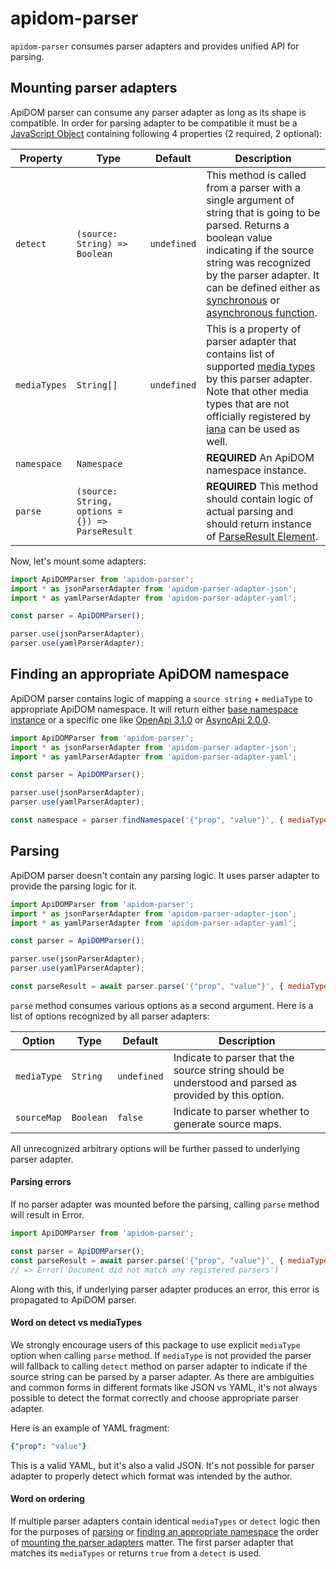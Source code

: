 # apidom-parser

`apidom-parser` consumes parser adapters and provides unified API for parsing.

## Mounting parser adapters

ApiDOM parser can consume any parser adapter as long as its shape is compatible.
In order for parsing adapter to be compatible it must be a [JavaScript Object](https://developer.mozilla.org/en-US/docs/Web/JavaScript/Reference/Global_Objects/Object)
containing following 4 properties (2 required, 2 optional):

Property | Type | Default | Description
--- | --- | --- | ---
<a name="detect"></a>`detect` | `(source: String) => Boolean` | `undefined` | This method is called from a parser with a single argument of string that is going to be parsed. Returns a boolean value indicating if the source string was recognized by the parser adapter. It can be defined either as [synchronous](https://developer.mozilla.org/en-US/docs/Learn/JavaScript/Asynchronous/Introducing#synchronous_javascript) or [asynchronous function](https://developer.mozilla.org/en-US/docs/Learn/JavaScript/Asynchronous/Introducing#asynchronous_javascript).
<a name="mediaTypes"></a>`mediaTypes` | `String[]` | `undefined` | This is a property of parser adapter that contains list of supported [media types](https://www.iana.org/assignments/media-types/media-types.xhtml) by this parser adapter. Note that other media types that are not officially registered by [iana](https://www.iana.org/) can be used as well.
<a name="namespace"></a>`namespace` | `Namespace` | | **REQUIRED** An ApiDOM namespace instance.
<a name="parse"></a>`parse` | `(source: String, options = {}) => ParseResult` |  | **REQUIRED** This method should contain logic of actual parsing and should return instance of [ParseResult Element](https://github.com/swagger-api/apidom/blob/master/apidom/packages/apidom/src/elements/ParseResult.ts).

Now, let's mount some adapters:

```js
import ApiDOMParser from 'apidom-parser';
import * as jsonParserAdapter from 'apidom-parser-adapter-json';
import * as yamlParserAdapter from 'apidom-parser-adapter-yaml';

const parser = ApiDOMParser();

parser.use(jsonParserAdapter);
parser.use(yamlParserAdapter);
```

## Finding an appropriate ApiDOM namespace

ApiDOM parser contains logic of mapping a `source string` + `mediaType` to appropriate ApiDOM namespace.
It will return either [base namespace instance](https://github.com/swagger-api/apidom/tree/master/apidom/packages/apidom#base-namespace) or a specific one like [OpenApi 3.1.0](https://github.com/swagger-api/apidom/tree/master/apidom/packages/apidom-ns-openapi-3-1#openapi-310-namespace) or [AsyncApi 2.0.0](https://github.com/swagger-api/apidom/tree/master/apidom/packages/apidom-ns-asyncapi-2-0#asyncapi-200-namespace).

```js
import ApiDOMParser from 'apidom-parser';
import * as jsonParserAdapter from 'apidom-parser-adapter-json';
import * as yamlParserAdapter from 'apidom-parser-adapter-yaml';

const parser = ApiDOMParser();

parser.use(jsonParserAdapter);
parser.use(yamlParserAdapter);

const namespace = parser.findNamespace('{"prop", "value"}', { mediaType: 'application/json' });
```

## Parsing

ApiDOM parser doesn't contain any parsing logic. It uses parser adapter to provide the parsing logic for it.

```js
import ApiDOMParser from 'apidom-parser';
import * as jsonParserAdapter from 'apidom-parser-adapter-json';
import * as yamlParserAdapter from 'apidom-parser-adapter-yaml';

const parser = ApiDOMParser();

parser.use(jsonParserAdapter);
parser.use(yamlParserAdapter);

const parseResult = await parser.parse('{"prop", "value"}', { mediaType: 'application/json' });
```

`parse` method consumes various options as a second argument. Here is a list of options recognized by all parser adapters:

Option | Type | Default | Description
--- | --- | --- | ---
<a name="mediaType"></a>`mediaType` | `String` | `undefined` | Indicate to parser that the source string should be understood and parsed as provided by this option.
<a name="sourceMap"></a>`sourceMap` | `Boolean` | `false` | Indicate to parser whether to generate source maps.

All unrecognized arbitrary options will be further passed to underlying parser adapter.

#### Parsing errors

If no parser adapter was mounted before the parsing, calling `parse` method will result in Error.

```js
import ApiDOMParser from 'apidom-parser';

const parser = ApiDOMParser();
const parseResult = await parser.parse('{"prop", "value"}', { mediaType: 'application/json' });
// => Error('Document did not match any registered parsers')
```

Along with this, if underlying parser adapter produces an error, this error is propagated to ApiDOM
parser.

#### Word on detect vs mediaTypes

We strongly encourage users of this package to use explicit `mediaType` option when calling
`parse` method. If `mediaType` is not provided the parser will fallback to calling `detect` method
on parser adapter to indicate if the source string can be parsed by a parser adapter. As there are
ambiguities and common forms in different formats like JSON vs YAML, it's not always possible to
detect the format correctly and choose appropriate parser adapter.

Here is an example of YAML fragment:

```yaml
{"prop": "value"}
```

This is a valid YAML, but it's also a valid JSON. It's not possible for parser adapter to properly
detect which format was intended by the author.

#### Word on ordering

If multiple parser adapters contain identical `mediaTypes` or `detect` logic then for the purposes
of [parsing](#parsing) or [finding an appropriate namespace](#finding-an-appropriate-apidom-namespace)
the order of [mounting the parser adapters](#mounting-parser-adapters) matter. The first parser adapter that matches its `mediaTypes`
or returns `true` from a `detect` is used.
